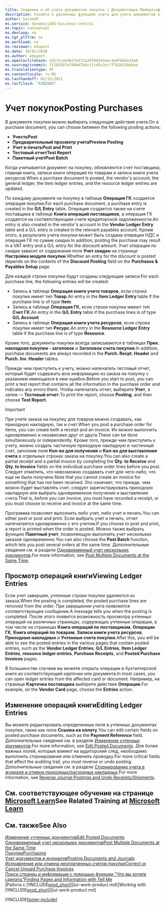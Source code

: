 ```yaml
---
title: Сведения о об учете документов покупки | Документация Майкрософт
description: Узнайте о различных функциях учета для учета документов о покупке, а также о том, как можно обновлять учтенные документы.
author: SorenGP
ms.service: dynamics365-business-central
ms.topic: conceptual
ms.devlang: na
ms.tgt_pltfrm: na
ms.workload: na
ms.reviewer: edupont
ms.date: 10/01/2020
ms.author: edupont
ms.openlocfilehash: 5d17cc4e9b27e5f2a20fd9543aec3e9f8bbe32a0
ms.sourcegitcommit: ff2b55b7e790447e0c1fcd5c2ec7f7610338ebaa
ms.translationtype: HT
ms.contentlocale: ru-RU
ms.lasthandoff: 02/15/2021
ms.locfileid: "5392503"
---
```

# <a name="posting-purchases"></a><span data-ttu-id="8f059-103">Учет покупок</span><span class="sxs-lookup"><span data-stu-id="8f059-103">Posting Purchases</span></span>
<span data-ttu-id="8f059-104">В документе покупки можно выбирать следующие действия учета:</span><span class="sxs-lookup"><span data-stu-id="8f059-104">On a purchase document, you can choose between the following posting actions:</span></span>

* <span data-ttu-id="8f059-105">**Учесть**</span><span class="sxs-lookup"><span data-stu-id="8f059-105">**Post**</span></span>
* <span data-ttu-id="8f059-106">**Предварительный просмотр учета**</span><span class="sxs-lookup"><span data-stu-id="8f059-106">**Preview Posting**</span></span>
* <span data-ttu-id="8f059-107">**Учет и печать**</span><span class="sxs-lookup"><span data-stu-id="8f059-107">**Post and Print**</span></span>
* <span data-ttu-id="8f059-108">**Тестовый отчет**</span><span class="sxs-lookup"><span data-stu-id="8f059-108">**Test Report**</span></span>
* <span data-ttu-id="8f059-109">**Пакетный учет**</span><span class="sxs-lookup"><span data-stu-id="8f059-109">**Post Batch**</span></span>

<span data-ttu-id="8f059-110">Когда учитывается документ на покупку, обновляются счет поставщика, главная книга, записи книги операций по товарам и записи книги учета ресурсов.</span><span class="sxs-lookup"><span data-stu-id="8f059-110">When a purchase document is posted, the vendor's account, the general ledger, the item ledger entries, and the resource ledger entries  are updated.</span></span>

<span data-ttu-id="8f059-111">По каждому документе на покупку в таблице **Операция ГК** создается операция покупки.</span><span class="sxs-lookup"><span data-stu-id="8f059-111">For each purchase document, a purchase entry is created in the **G/L Entry** table.</span></span> <span data-ttu-id="8f059-112">Операция создается также на счете поставщика в таблице **Книга операций поставщиков**, а операция ГК создается на соответствующем счете кредиторской задолженности.</span><span class="sxs-lookup"><span data-stu-id="8f059-112">An entry is also created in the vendor's account in the **Vendor Ledger Entry** table and a G/L entry is created in the relevant payables account.</span></span> <span data-ttu-id="8f059-113">Кроме этого, в результате учета покупки может быть создана операция НДС и операция ГК по сумме скидки.</span><span class="sxs-lookup"><span data-stu-id="8f059-113">In addition, posting the purchase may result in a VAT entry and a G/L entry for the discount amount.</span></span> <span data-ttu-id="8f059-114">Учет операции по скидке зависит от содержания поля **Учет скидки** на странице **Настройка модуля покупки**.</span><span class="sxs-lookup"><span data-stu-id="8f059-114">Whether an entry for the discount is posted depends on the contents of the **Discount Posting** field on the **Purchases & Payables Setup** page.</span></span>

<span data-ttu-id="8f059-115">Для каждой строки покупки будут созданы следующие записи:</span><span class="sxs-lookup"><span data-stu-id="8f059-115">For each purchase line, the following entries will be created:</span></span>
- <span data-ttu-id="8f059-116">Запись в таблице **Операция книги учета товаров**, если строка покупки имеет тип **Товар**.</span><span class="sxs-lookup"><span data-stu-id="8f059-116">An entry in the **Item Ledger Entry** table if the purchase line is of type **Item**.</span></span>
- <span data-ttu-id="8f059-117">Запись в таблице **Операция ГК**, если строки покупки имеют тип **Счет ГК**.</span><span class="sxs-lookup"><span data-stu-id="8f059-117">An entry in the **G/L Entry** table if the purchase lines is of type **G/L Account**</span></span>
- <span data-ttu-id="8f059-118">Запись в таблице **Операция книги учета ресурсов**, если строка покупки имеет тип **Ресурс**.</span><span class="sxs-lookup"><span data-stu-id="8f059-118">An entry in the **Resource Ledger Entry** table if the purchase line is of type **Resource**.</span></span>

<span data-ttu-id="8f059-119">Кроме того, документы покупки всегда записываются в таблицах **Прих. накладная покупки - заголовок** и **Заголовок счета покупки**.</span><span class="sxs-lookup"><span data-stu-id="8f059-119">In addition, purchase documents are always recorded in the **Purch. Recpt. Header** and **Purch. Inv. Header** tables.</span></span>

<span data-ttu-id="8f059-120">Прежде чем приступить к учету, можно напечатать тестовый отчет, который будет содержать всю информацию из заказа на покупку с указанием имеющихся в нем ошибок.</span><span class="sxs-lookup"><span data-stu-id="8f059-120">Before you start to post, you can print a test report that contains all the information in the purchase order and indicates any errors there.</span></span> <span data-ttu-id="8f059-121">Чтобы напечатать отчет, выберите **Учет**, а затем — **Тестовый отчет**.</span><span class="sxs-lookup"><span data-stu-id="8f059-121">To print the report, choose **Posting**, and then choose **Test Report**.</span></span>

> [!IMPORTANT]  
>   <span data-ttu-id="8f059-122">При учете заказа на покупку для товаров можно создавать, как приходную накладную, так и счет.</span><span class="sxs-lookup"><span data-stu-id="8f059-122">When you post a purchase order for items, you can create both a receipt and an invoice.</span></span> <span data-ttu-id="8f059-123">Их можно выполнять одновременно и независимо друг от друга.</span><span class="sxs-lookup"><span data-stu-id="8f059-123">These can be done simultaneously or independently.</span></span> <span data-ttu-id="8f059-124">Кроме того, прежде чем приступить к учету, можно создать частичную приходную накладную и частичный счет, заполнив поля **Кол-во для получения** и **Кол-во для выставления счета** в отдельных строках заказа на покупку.</span><span class="sxs-lookup"><span data-stu-id="8f059-124">You can also create a partial receipt and a partial invoice by completing the **Qty. to Receive** and **Qty. to Invoice** fields on the individual purchase order lines before you post.</span></span> <span data-ttu-id="8f059-125">Следует отметить, что невозможно создавать счет для чего-либо, что еще не было получено.</span><span class="sxs-lookup"><span data-stu-id="8f059-125">Note that you cannot create an invoice for something that has not been received.</span></span> <span data-ttu-id="8f059-126">Это означает, что прежде, чем можно будет выставлять счет, следует зарегистрировать приходную накладную или выбрать одновременное получение и выставление счета.</span><span class="sxs-lookup"><span data-stu-id="8f059-126">That is, before you can invoice, you must have recorded a receipt, or you must choose to receive and invoice at the same time.</span></span>

<span data-ttu-id="8f059-127">Программа позволяет выполнить либо учет, либо учет и печать.</span><span class="sxs-lookup"><span data-stu-id="8f059-127">You can either post or post and print.</span></span> <span data-ttu-id="8f059-128">Если выбрать учет и печать, отчет напечатается одновременно с его учетом.</span><span class="sxs-lookup"><span data-stu-id="8f059-128">If you choose to post and print, a report is printed when the order is posted.</span></span> <span data-ttu-id="8f059-129">Можно также выбрать функцию **Пакетный учет**, позволяющую выполнять учет нескольких заказов одновременно.</span><span class="sxs-lookup"><span data-stu-id="8f059-129">You can also choose the **Post Batch** function, which lets you post several orders at the same time.</span></span> <span data-ttu-id="8f059-130">Дополнительные сведения см. в разделе [Одновременный учет нескольких документов](ui-batch-posting.md).</span><span class="sxs-lookup"><span data-stu-id="8f059-130">For more information, see [Post Multiple Documents at the Same Time](ui-batch-posting.md).</span></span>

## <a name="viewing-ledger-entries"></a><span data-ttu-id="8f059-131">Просмотр операций книги</span><span class="sxs-lookup"><span data-stu-id="8f059-131">Viewing Ledger Entries</span></span>
<span data-ttu-id="8f059-132">Если учет завершен, учтенные строки покупки удаляются из заказа.</span><span class="sxs-lookup"><span data-stu-id="8f059-132">When the posting is completed, the posted purchase lines are removed from the order.</span></span> <span data-ttu-id="8f059-133">При завершении учета появляется соответствующее сообщение.</span><span class="sxs-lookup"><span data-stu-id="8f059-133">A message tells you when the posting is completed.</span></span> <span data-ttu-id="8f059-134">После этого появится возможность просмотра учтенных операций на различных страницах, содержащих учтенные операции, в том числе на страницах **Книга операций по поставщикам**, **Операции ГК**, **Книга операций по товарам**, **Записи книги учета ресурсов**, **Приходные накладные** и **Учтенные счета покупки**.</span><span class="sxs-lookup"><span data-stu-id="8f059-134">After this, you will be able to see the posted entries in the various pages that contain posted entries, such as the **Vendor Ledger Entries**, **G/L Entries**, **Item Ledger Entries**, **resource ledger entries**, **Purchase Receipts**, and **Posted Purchase Invoices** pages.</span></span>

<span data-ttu-id="8f059-135">В большинстве случаев вы можете открыть операции в бухгалтерской книге из соответствующей карточки или документа.</span><span class="sxs-lookup"><span data-stu-id="8f059-135">In most cases, you can open ledger entries from the affected card or document.</span></span> <span data-ttu-id="8f059-136">Например, на странице **Карточка поставщика** выберите действие **Операции**.</span><span class="sxs-lookup"><span data-stu-id="8f059-136">For example, on the **Vendor Card** page, choose the **Entries** action.</span></span>

## <a name="editing-ledger-entries"></a><span data-ttu-id="8f059-137">Изменение операций книги</span><span class="sxs-lookup"><span data-stu-id="8f059-137">Editing Ledger Entries</span></span>
<span data-ttu-id="8f059-138">Вы можете редактировать определенные поля в учтенных документах покупки, такие как поле **Ссылка на оплату**.</span><span class="sxs-lookup"><span data-stu-id="8f059-138">You can edit certain fields on posted purchase documents, such as the **Payment Reference** field.</span></span> <span data-ttu-id="8f059-139">Дополнительные сведения см. в разделе [Изменение учтенных документов](across-edit-posted-document.md).</span><span class="sxs-lookup"><span data-stu-id="8f059-139">For more information, see [Edit Posted Documents](across-edit-posted-document.md).</span></span> <span data-ttu-id="8f059-140">Для более важных полей, которые влияют на аудиторский след, необходимо выполнить сторнирование или отменить проводку.</span><span class="sxs-lookup"><span data-stu-id="8f059-140">For more critical fields that affect the auditing trail, you must reverse or undo posting.</span></span> <span data-ttu-id="8f059-141">Дополнительные сведения см. в разделе [Сторнирование учета в журнале и отмена приходных/расходных накладных](finance-how-reverse-journal-posting.md).</span><span class="sxs-lookup"><span data-stu-id="8f059-141">For more information, see [Reverse Journal Postings and Undo Receipts/Shipments](finance-how-reverse-journal-posting.md).</span></span>

## <a name="see-related-training-at-microsoft-learn"></a><span data-ttu-id="8f059-142">См. соответствующее обучение на странице [Microsoft Learn](/learn/modules/receive-invoice-dynamics-d365-business-central/index)</span><span class="sxs-lookup"><span data-stu-id="8f059-142">See Related Training at [Microsoft Learn](/learn/modules/receive-invoice-dynamics-d365-business-central/index)</span></span>

## <a name="see-also"></a><span data-ttu-id="8f059-143">См. также</span><span class="sxs-lookup"><span data-stu-id="8f059-143">See Also</span></span>
[<span data-ttu-id="8f059-144">Изменение учтенных документов</span><span class="sxs-lookup"><span data-stu-id="8f059-144">Edit Posted Documents</span></span>](across-edit-posted-document.md)  
[<span data-ttu-id="8f059-145">Одновременный учет нескольких документов</span><span class="sxs-lookup"><span data-stu-id="8f059-145">Post Multiple Documents at the Same Time</span></span>](ui-batch-posting.md)  
[<span data-ttu-id="8f059-146">Покупки</span><span class="sxs-lookup"><span data-stu-id="8f059-146">Purchasing</span></span>](purchasing-manage-purchasing.md)  
[<span data-ttu-id="8f059-147">Учет документов и журналов</span><span class="sxs-lookup"><span data-stu-id="8f059-147">Posting Documents and Journals</span></span>](ui-post-documents-journals.md)  
[<span data-ttu-id="8f059-148">Исправление или отмена неоплаченных счетов покупки</span><span class="sxs-lookup"><span data-stu-id="8f059-148">Correct or Cancel Unpaid Purchase Invoices</span></span>](purchasing-how-correct-cancel-unpaid-purchase-invoices.md)  
[<span data-ttu-id="8f059-149">Поиск страниц и информации с помощью функции "Что вы хотите сделать"</span><span class="sxs-lookup"><span data-stu-id="8f059-149">Finding Pages and Information with Tell Me</span></span>](ui-search.md)  
<span data-ttu-id="8f059-150">[Работа с [!INCLUDE[prod_short](includes/prod_short.md)]](ui-work-product.md)</span><span class="sxs-lookup"><span data-stu-id="8f059-150">[Working with [!INCLUDE[prod_short](includes/prod_short.md)]](ui-work-product.md)</span></span>


[!INCLUDE[footer-include](includes/footer-banner.md)]